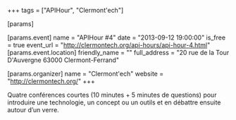 +++
tags = ["APIHour", "Clermont'ech"]

[params]

[params.event]
name = "APIHour #4"
date = "2013-09-12 19:00:00"
is_free = true
event_url = "http://clermontech.org/api-hours/api-hour-4.html"
[params.event.location]
friendly_name = ""
full_address = "20 rue de la Tour D'Auvergne 63000 Clermont-Ferrand"

[params.organizer]
name = "Clermont'ech"
website = "http://clermontech.org/"
+++

Quatre conférences courtes (10 minutes + 5 minutes de questions) pour introduire une technologie, un concept ou un outils et en débattre ensuite autour d’un verre.